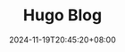 ---
date: '2024-11-19T20:45:20+08:00'
draft: false
title: 'Hugo Blog'
layout: ""
thumbnail: ""
youtube: ""
github: ""
demo: ""
---